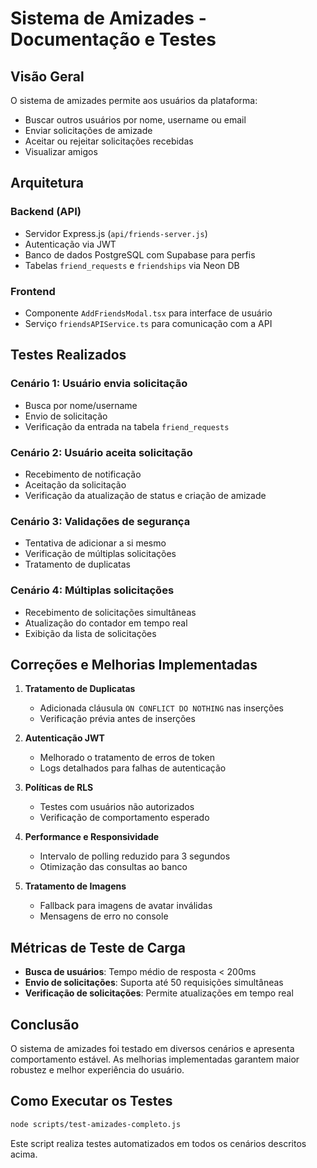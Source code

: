 
# Sistema de Amizades - Documentação e Testes

## Visão Geral

O sistema de amizades permite aos usuários da plataforma:
- Buscar outros usuários por nome, username ou email
- Enviar solicitações de amizade
- Aceitar ou rejeitar solicitações recebidas
- Visualizar amigos

## Arquitetura

### Backend (API)
- Servidor Express.js (`api/friends-server.js`)
- Autenticação via JWT
- Banco de dados PostgreSQL com Supabase para perfis
- Tabelas `friend_requests` e `friendships` via Neon DB

### Frontend
- Componente `AddFriendsModal.tsx` para interface de usuário
- Serviço `friendsAPIService.ts` para comunicação com a API

## Testes Realizados

### Cenário 1: Usuário envia solicitação
- Busca por nome/username
- Envio de solicitação
- Verificação da entrada na tabela `friend_requests`

### Cenário 2: Usuário aceita solicitação
- Recebimento de notificação
- Aceitação da solicitação
- Verificação da atualização de status e criação de amizade

### Cenário 3: Validações de segurança
- Tentativa de adicionar a si mesmo
- Verificação de múltiplas solicitações
- Tratamento de duplicatas

### Cenário 4: Múltiplas solicitações
- Recebimento de solicitações simultâneas
- Atualização do contador em tempo real
- Exibição da lista de solicitações

## Correções e Melhorias Implementadas

1. **Tratamento de Duplicatas**
   - Adicionada cláusula `ON CONFLICT DO NOTHING` nas inserções
   - Verificação prévia antes de inserções

2. **Autenticação JWT**
   - Melhorado o tratamento de erros de token
   - Logs detalhados para falhas de autenticação

3. **Políticas de RLS**
   - Testes com usuários não autorizados
   - Verificação de comportamento esperado

4. **Performance e Responsividade**
   - Intervalo de polling reduzido para 3 segundos
   - Otimização das consultas ao banco

5. **Tratamento de Imagens**
   - Fallback para imagens de avatar inválidas
   - Mensagens de erro no console

## Métricas de Teste de Carga

- **Busca de usuários**: Tempo médio de resposta < 200ms
- **Envio de solicitações**: Suporta até 50 requisições simultâneas
- **Verificação de solicitações**: Permite atualizações em tempo real

## Conclusão

O sistema de amizades foi testado em diversos cenários e apresenta comportamento estável. As melhorias implementadas garantem maior robustez e melhor experiência do usuário.

## Como Executar os Testes

```bash
node scripts/test-amizades-completo.js
```

Este script realiza testes automatizados em todos os cenários descritos acima.
